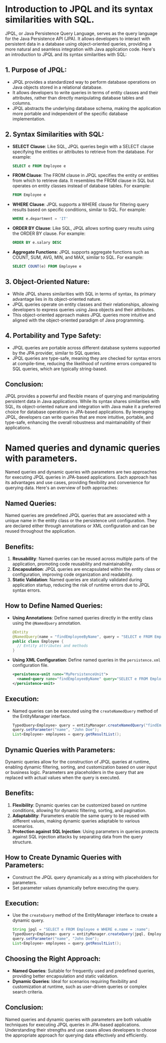 # Introduction to JPQL and its syntax similarities with SQL.
JPQL, or Java Persistence Query Language, serves as the query language for the Java Persistence API (JPA). It allows developers to interact with persistent data in a database using object-oriented queries, providing a more natural and seamless integration with Java application code. Here's an introduction to JPQL and its syntax similarities with SQL:

## 1. Purpose of JPQL:
- JPQL provides a standardized way to perform database operations on Java objects stored in a relational database.
- It allows developers to write queries in terms of entity classes and their attributes, rather than directly manipulating database tables and columns.
- JPQL abstracts the underlying database schema, making the application more portable and independent of the specific database implementation.

## 2. Syntax Similarities with SQL:
- **SELECT Clause**: Like SQL, JPQL queries begin with a SELECT clause specifying the entities or attributes to retrieve from the database. For example:
  ```sql
  SELECT e FROM Employee e
  ```
- **FROM Clause**: The FROM clause in JPQL specifies the entity or entities from which to retrieve data. It resembles the FROM clause in SQL but operates on entity classes instead of database tables. For example:
  ```sql
  FROM Employee e
  ```
- **WHERE Clause**: JPQL supports a WHERE clause for filtering query results based on specific conditions, similar to SQL. For example:
  ```sql
  WHERE e.department = 'IT'
  ```
- **ORDER BY Clause**: Like SQL, JPQL allows sorting query results using the ORDER BY clause. For example:
  ```sql
  ORDER BY e.salary DESC
  ```
- **Aggregate Functions**: JPQL supports aggregate functions such as COUNT, SUM, AVG, MIN, and MAX, similar to SQL. For example:
  ```sql
  SELECT COUNT(e) FROM Employee e
  ```

## 3. Object-Oriented Nature:
- While JPQL shares similarities with SQL in terms of syntax, its primary advantage lies in its object-oriented nature.
- JPQL queries operate on entity classes and their relationships, allowing developers to express queries using Java objects and their attributes.
- This object-oriented approach makes JPQL queries more intuitive and aligned with the object-oriented paradigm of Java programming.

## 4. Portability and Type Safety:
- JPQL queries are portable across different database systems supported by the JPA provider, similar to SQL queries.
- JPQL queries are type-safe, meaning they are checked for syntax errors at compile-time, reducing the likelihood of runtime errors compared to SQL queries, which are typically string-based.

## Conclusion:
JPQL provides a powerful and flexible means of querying and manipulating persistent data in Java applications. While its syntax shares similarities with SQL, its object-oriented nature and integration with Java make it a preferred choice for database operations in JPA-based applications. By leveraging JPQL, developers can write queries that are more intuitive, portable, and type-safe, enhancing the overall robustness and maintainability of their applications.

# Named queries and dynamic queries with parameters.

Named queries and dynamic queries with parameters are two approaches for executing JPQL queries in JPA-based applications. Each approach has its advantages and use cases, providing flexibility and convenience for querying data. Here's an overview of both approaches:

## Named Queries:
Named queries are predefined JPQL queries that are associated with a unique name in the entity class or the persistence unit configuration. They are declared either through annotations or XML configuration and can be reused throughout the application.

## Benefits:
1. **Reusability**: Named queries can be reused across multiple parts of the application, promoting code reusability and maintainability.
2. **Encapsulation**: JPQL queries are encapsulated within the entity class or configuration, improving code organization and readability.
3. **Static Validation**: Named queries are statically validated during application startup, reducing the risk of runtime errors due to JPQL syntax errors.

## How to Define Named Queries:
- **Using Annotations**: Define named queries directly in the entity class using the `@NamedQuery` annotation.
  ```java
  @Entity
  @NamedQuery(name = "findEmployeeByName", query = "SELECT e FROM Employee e WHERE e.name = :name")
  public class Employee {
    // Entity attributes and methods
  }
  ```
- **Using XML Configuration**: Define named queries in the `persistence.xml` configuration file.
  ```xml
  <persistence-unit name="MyPersistenceUnit">
    <named-query name="findEmployeeByName" query="SELECT e FROM Employee e WHERE e.name = :name"/>
  </persistence-unit>
  ```

## Execution:
- Named queries can be executed using the `createNamedQuery` method of the EntityManager interface.
  ```java
  TypedQuery<Employee> query = entityManager.createNamedQuery("findEmployeeByName", Employee.class);
  query.setParameter("name", "John Doe");
  List<Employee> employees = query.getResultList();
  ```

## Dynamic Queries with Parameters:
Dynamic queries allow for the construction of JPQL queries at runtime, enabling dynamic filtering, sorting, and customization based on user input or business logic. Parameters are placeholders in the query that are replaced with actual values when the query is executed.

## Benefits:
1. **Flexibility**: Dynamic queries can be customized based on runtime conditions, allowing for dynamic filtering, sorting, and pagination.
2. **Adaptability**: Parameters enable the same query to be reused with different values, making dynamic queries adaptable to various scenarios.
3. **Protection against SQL Injection**: Using parameters in queries protects against SQL injection attacks by separating data from the query structure.

## How to Create Dynamic Queries with Parameters:
- Construct the JPQL query dynamically as a string with placeholders for parameters.
- Set parameter values dynamically before executing the query.

## Execution:
- Use the `createQuery` method of the EntityManager interface to create a dynamic query.
  ```java
  String jpql = "SELECT e FROM Employee e WHERE e.name = :name";
  TypedQuery<Employee> query = entityManager.createQuery(jpql, Employee.class);
  query.setParameter("name", "John Doe");
  List<Employee> employees = query.getResultList();
  ```

## Choosing the Right Approach:
- **Named Queries**: Suitable for frequently used and predefined queries, providing better encapsulation and static validation.
- **Dynamic Queries**: Ideal for scenarios requiring flexibility and customization at runtime, such as user-driven queries or complex search criteria.

## Conclusion:
Named queries and dynamic queries with parameters are both valuable techniques for executing JPQL queries in JPA-based applications. Understanding their strengths and use cases allows developers to choose the appropriate approach for querying data effectively and efficiently.